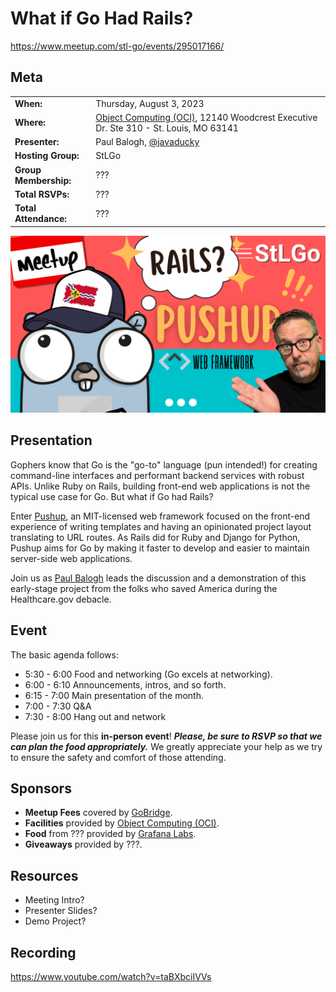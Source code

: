 # What if Go Had Rails?
https://www.meetup.com/stl-go/events/295017166/

## Meta 
| | |
| --- | --- |
| **When:** | Thursday, August 3, 2023 |
| **Where:** | [Object Computing (OCI)](https://objectcomputing.com/), 12140 Woodcrest Executive Dr. Ste 310 - St. Louis, MO 63141 |
| **Presenter:** | Paul Balogh, [@javaducky](https://twitter.com/javaducky) |
| **Hosting Group:** | StLGo |
| **Group Membership:** | ??? |
| **Total RSVPs:** | ??? |
| **Total Attendance:** | ??? |

![](images/what-if-go-had-rails.png)

## Presentation
Gophers know that Go is the "go-to" language (pun intended!) for creating command-line interfaces and performant backend services with robust APIs. Unlike Ruby on Rails, building front-end web applications is not the typical use case for Go. But what if Go had Rails?

Enter [Pushup](https://pushup.adhoc.dev/), an MIT-licensed web framework focused on the front-end experience of writing templates and having an opinionated project layout translating to URL routes. As Rails did for Ruby and Django for Python, Pushup aims for Go by making it faster to develop and easier to maintain server-side web applications.

Join us as [Paul Balogh](https://www.linkedin.com/in/pabalogh/) leads the discussion and a demonstration of this early-stage project from the folks who saved America during the Healthcare.gov debacle.

## Event
The basic agenda follows:
* 5:30 - 6:00 Food and networking (Go excels at networking).
* 6:00 - 6:10 Announcements, intros, and so forth.
* 6:15 - 7:00 Main presentation of the month.
* 7:00 - 7:30 Q&A
* 7:30 - 8:00 Hang out and network

Please join us for this **in-person event**! **_Please, be sure to RSVP so that we can plan the food appropriately._** We greatly appreciate your help as we try to ensure the safety and comfort of those attending.

## Sponsors
* **Meetup Fees** covered by [GoBridge](https://github.com/gobridge/).
* **Facilities** provided by [Object Computing (OCI)](https://objectcomputing.com/).
* **Food** from ??? provided by [Grafana Labs](https://grafana.com/).
* **Giveaways** provided by ???.

## Resources
* Meeting Intro?
* Presenter Slides?
* Demo Project?

## Recording
https://www.youtube.com/watch?v=taBXbciIVVs
